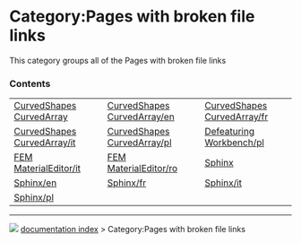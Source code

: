 # Category:Pages with broken file links
This category groups all of the Pages with broken file links

### Contents

|     |     |     |
| --- | --- | --- |
| [CurvedShapes CurvedArray](CurvedShapes_CurvedArray.md) | [CurvedShapes CurvedArray/en](CurvedShapes_CurvedArray/en.md) | [CurvedShapes CurvedArray/fr](CurvedShapes_CurvedArray/fr.md) |
| [CurvedShapes CurvedArray/it](CurvedShapes_CurvedArray/it.md) | [CurvedShapes CurvedArray/pl](CurvedShapes_CurvedArray/pl.md) | [Defeaturing Workbench/pl](Defeaturing_Workbench/pl.md) |
| [FEM MaterialEditor/it](FEM_MaterialEditor/it.md) | [FEM MaterialEditor/ro](FEM_MaterialEditor/ro.md) | [Sphinx](Sphinx.md) |
| [Sphinx/en](Sphinx/en.md) | [Sphinx/fr](Sphinx/fr.md) | [Sphinx/it](Sphinx/it.md) |
| [Sphinx/pl](Sphinx/pl.md) |



---
![](images/Right_arrow.png) [documentation index](../README.md) > Category:Pages with broken file links
